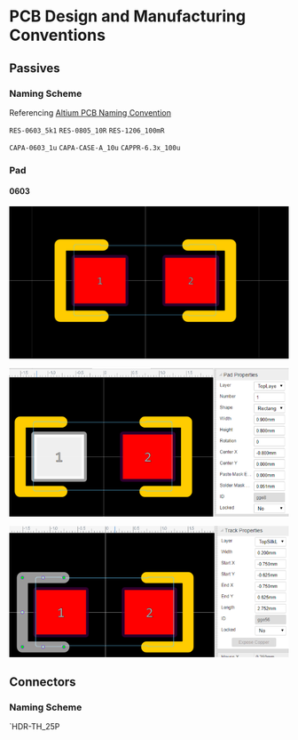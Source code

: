 # PCB Design and Manufacturing Conventions

## Passives

### Naming Scheme

Referencing [Altium PCB Naming Convention](https://techdocs.altium.com/sites/default/files/wiki\_attachments/296759/PcbSymbolNamingConvention.pdf)

`RES-0603_5k1`  `RES-0805_10R`  `RES-1206_100mR`

`CAPA-0603_1u`  `CAPA-CASE-A_10u`  `CAPPR-6.3x_100u`



### Pad

#### 0603

![](<../.gitbook/assets/image (79).png>)

![](<../.gitbook/assets/image (63).png>)

![](<../.gitbook/assets/image (114).png>)





## Connectors

### Naming Scheme

\`HDR-TH\_25P


